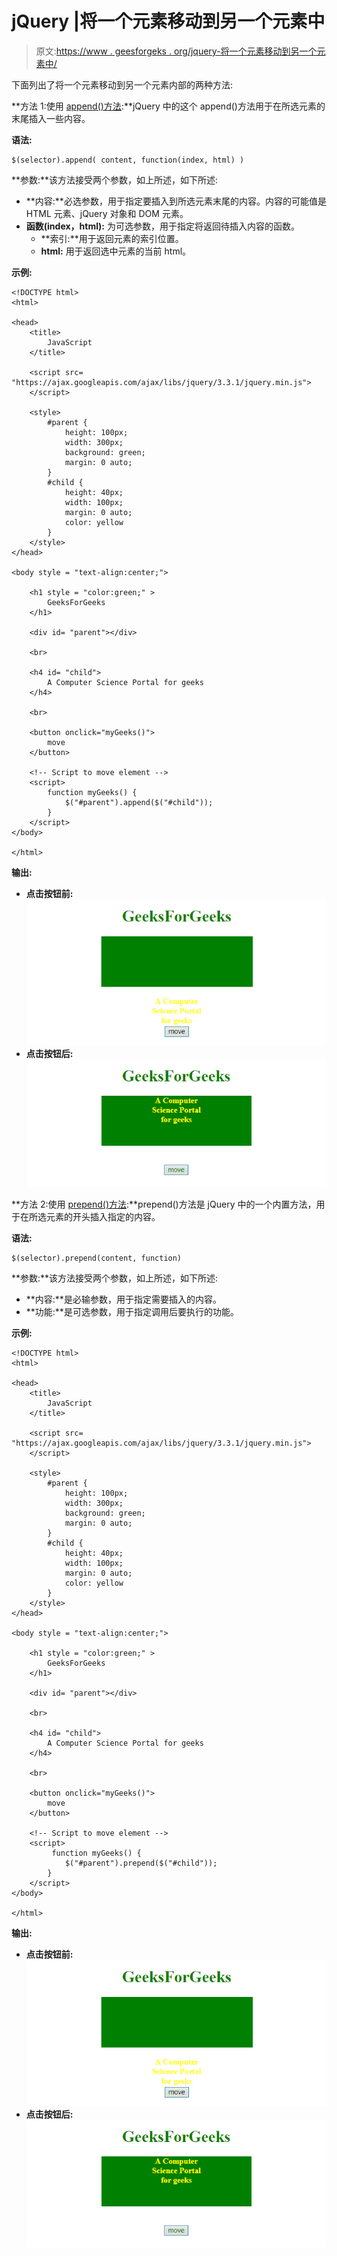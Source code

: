 # jQuery |将一个元素移动到另一个元素中

> 原文:[https://www . geesforgeks . org/jquery-将一个元素移动到另一个元素中/](https://www.geeksforgeeks.org/jquery-move-an-element-into-another-element/)

下面列出了将一个元素移动到另一个元素内部的两种方法:

**方法 1:使用 [append()方法](https://www.geeksforgeeks.org/jquery-append-method/):**jQuery 中的这个 append()方法用于在所选元素的末尾插入一些内容。

**语法:**

```
$(selector).append( content, function(index, html) )
```

**参数:**该方法接受两个参数，如上所述，如下所述:

*   **内容:**必选参数，用于指定要插入到所选元素末尾的内容。内容的可能值是 HTML 元素、jQuery 对象和 DOM 元素。
*   **函数(index，html):** 为可选参数，用于指定将返回待插入内容的函数。
    *   **索引:**用于返回元素的索引位置。
    *   **html:** 用于返回选中元素的当前 html。

**示例:**

```
<!DOCTYPE html>  
<html>  

<head> 
    <title> 
        JavaScript
    </title>

    <script src=
"https://ajax.googleapis.com/ajax/libs/jquery/3.3.1/jquery.min.js">
    </script>

    <style>
        #parent {
            height: 100px;
            width: 300px;
            background: green;
            margin: 0 auto;
        }
        #child {
            height: 40px;
            width: 100px;
            margin: 0 auto;
            color: yellow
        }
    </style>
</head> 

<body style = "text-align:center;">  

    <h1 style = "color:green;" >  
        GeeksForGeeks  
    </h1>  

    <div id= "parent"></div>

    <br>

    <h4 id= "child">
        A Computer Science Portal for geeks
    </h4>

    <br>

    <button onclick="myGeeks()"> 
        move
    </button> 

    <!-- Script to move element -->        
    <script> 
        function myGeeks() {
            $("#parent").append($("#child"));
        }
    </script> 
</body>  

</html>
```

**输出:**

*   **点击按钮前:**
    ![](img/2f101889ad655cfd13642dd7a924b8d5.png)
*   **点击按钮后:**
    ![](img/96e0cb89585618ad125f640ddf23dfbe.png)

**方法 2:使用 [prepend()方法](https://www.geeksforgeeks.org/jquery-prepend-with-examples/):**prepend()方法是 jQuery 中的一个内置方法，用于在所选元素的开头插入指定的内容。

**语法:**

```
$(selector).prepend(content, function)
```

**参数:**该方法接受两个参数，如上所述，如下所述:

*   **内容:**是必输参数，用于指定需要插入的内容。
*   **功能:**是可选参数，用于指定调用后要执行的功能。

**示例:**

```
<!DOCTYPE html>  
<html>  

<head> 
    <title> 
        JavaScript
    </title>

    <script src=
"https://ajax.googleapis.com/ajax/libs/jquery/3.3.1/jquery.min.js">
    </script>

    <style>
        #parent {
            height: 100px;
            width: 300px;
            background: green;
            margin: 0 auto;
        }
        #child {
            height: 40px;
            width: 100px;
            margin: 0 auto;
            color: yellow
        }
    </style>
</head> 

<body style = "text-align:center;">  

    <h1 style = "color:green;" >  
        GeeksForGeeks  
    </h1>  

    <div id= "parent"></div>

    <br>

    <h4 id= "child">
        A Computer Science Portal for geeks
    </h4>

    <br>

    <button onclick="myGeeks()"> 
        move
    </button> 

    <!-- Script to move element -->    
    <script> 
         function myGeeks() {
            $("#parent").prepend($("#child"));
        }
    </script> 
</body>  

</html>
```

**输出:**

*   **点击按钮前:**
    ![](img/2f101889ad655cfd13642dd7a924b8d5.png)
*   **点击按钮后:**
    ![](img/96e0cb89585618ad125f640ddf23dfbe.png)